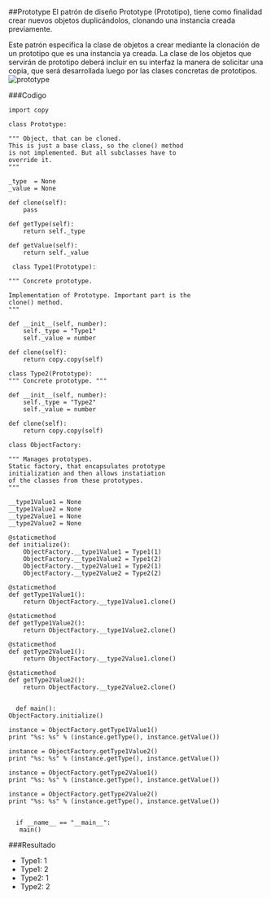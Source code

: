 ##Prototype
El patrón de diseño Prototype (Prototipo), tiene como finalidad crear nuevos objetos duplicándolos, clonando una instancia creada previamente.

Este patrón especifica la clase de objetos a crear mediante la clonación de un prototipo que es una instancia ya creada. La clase de los objetos que servirán de prototipo deberá incluir en su interfaz la manera de solicitar una copia, que será desarrollada luego por las clases concretas de prototipos.
![prototype](https://upload.wikimedia.org/wikipedia/commons/thumb/e/ee/ProtipoEstructura.png/600px-ProtipoEstructura.png)


###Codigo

    import copy

    class Prototype:

    """ Object, that can be cloned.
    This is just a base class, so the clone() method
    is not implemented. But all subclasses have to
    override it.
    """

    _type  = None
    _value = None

    def clone(self):
        pass

    def getType(self):
        return self._type

    def getValue(self):
        return self._value

     class Type1(Prototype):

    """ Concrete prototype.
    
    Implementation of Prototype. Important part is the
    clone() method.
    """

    def __init__(self, number):
        self._type = "Type1"
        self._value = number

    def clone(self):
        return copy.copy(self)

    class Type2(Prototype):
    """ Concrete prototype. """

    def __init__(self, number):
        self._type = "Type2"
        self._value = number

    def clone(self):
        return copy.copy(self)

    class ObjectFactory:

    """ Manages prototypes.
    Static factory, that encapsulates prototype
    initialization and then allows instatiation
    of the classes from these prototypes.
    """

    __type1Value1 = None
    __type1Value2 = None
    __type2Value1 = None
    __type2Value2 = None

    @staticmethod
    def initialize():
        ObjectFactory.__type1Value1 = Type1(1)
        ObjectFactory.__type1Value2 = Type1(2)
        ObjectFactory.__type2Value1 = Type2(1)
        ObjectFactory.__type2Value2 = Type2(2)
        
    @staticmethod
    def getType1Value1():
        return ObjectFactory.__type1Value1.clone()

    @staticmethod
    def getType1Value2():
        return ObjectFactory.__type1Value2.clone()

    @staticmethod
    def getType2Value1():
        return ObjectFactory.__type2Value1.clone()

    @staticmethod
    def getType2Value2():
        return ObjectFactory.__type2Value2.clone()


      def main():
    ObjectFactory.initialize()

    instance = ObjectFactory.getType1Value1()
    print "%s: %s" % (instance.getType(), instance.getValue())

    instance = ObjectFactory.getType1Value2()
    print "%s: %s" % (instance.getType(), instance.getValue())

    instance = ObjectFactory.getType2Value1()
    print "%s: %s" % (instance.getType(), instance.getValue())

    instance = ObjectFactory.getType2Value2()
    print "%s: %s" % (instance.getType(), instance.getValue())


      if __name__ == "__main__":
       main()

###Resultado

  - Type1: 1
  - Type1: 2
  - Type2: 1
  - Type2: 2
